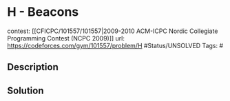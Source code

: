 # H - Beacons

contest: [[CFICPC/101557/101557|2009-2010 ACM-ICPC Nordic Collegiate Programming Contest (NCPC 2009)]]
url: https://codeforces.com/gym/101557/problem/H
#Status/UNSOLVED
Tags: #

## Description

## Solution

